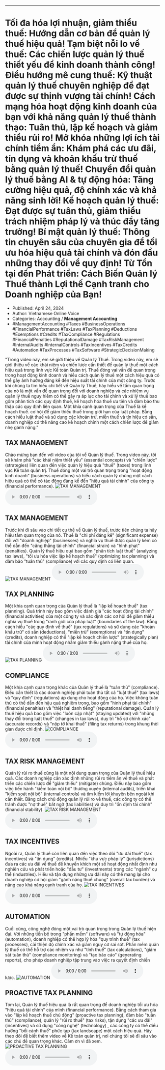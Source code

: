 
---

# Tối đa hóa lợi nhuận, giảm thiểu thuế: Hướng dẫn cơ bản để quản lý thuế hiệu quả! Tạm biệt nỗi lo về thuế: Các chiến lược quản lý thuế thiết yếu để kinh doanh thành công! Điều hướng mê cung thuế: Kỹ thuật quản lý thuế chuyên nghiệp để đạt được sự thịnh vượng tài chính! Cách mạng hóa hoạt động kinh doanh của bạn với khả năng quản lý thuế thành thạo: Tuân thủ, lập kế hoạch và giảm thiểu rủi ro! Mở khóa những lợi ích tài chính tiềm ẩn: Khám phá các ưu đãi, tín dụng và khoản khấu trừ thuế bằng quản lý thuế! Chuyển đổi quản lý thuế bằng AI & tự động hóa: Tăng cường hiệu quả, độ chính xác và khả năng sinh lời! Kế hoạch quản lý thuế: Đạt được sự tuân thủ, giảm thiểu trách nhiệm pháp lý và thúc đẩy tăng trưởng! Bí mật quản lý thuế: Thông tin chuyên sâu của chuyên gia để tối ưu hóa hiệu quả tài chính và đón đầu những thay đổi về quy định! Từ Tồn tại đến Phát triển: Cách Biến Quản lý Thuế thành Lợi thế Cạnh tranh cho Doanh nghiệp của Bạn!

- Published: April 24, 2024
- Author: Vietnamese Online Voice
- Categories: Accounting / **Management Accounting**
- #ManagementAccounting #Taxes #BusinessOperations #FinancialPerformance #TaxLaws #TaxPlanning #Deductions #Exemptions #Credits #TaxCompliance #Regulations #FinancialPenalties #ReputationalDamage #TaxRiskManagement #InternalAudits #InternalControls #TaxIncentives #TaxCredits #Automation #TaxProcesses #TaxSoftware #StrategicDecisionMaking

"Trong video này, em sẽ giới thiệu về Quản lý Thuế. Trong video này, em sẽ giới thiệu về các khái niệm và chiến lược cần thiết để quản lý thuế một cách hiệu quả trong lĩnh vực Kế toán Quản trị. Thuế đóng vai vấn đề quan trọng trong hoạt động kinh doanh và hiểu cách quản lý thuế một cách hiệu quả có thể gây ảnh hưởng đáng kể đến hiệu suất tài chính của một công ty. Trước khi chúng ta tìm hiểu chi tiết về Quản lý Thuế, hãy hiểu về tầm quan trọng của nó là một vấn đề quan trọng đối với doanh nghiệp và các nhiệm vụ quản lý thuế nguy hiểm có thể gây ra áp lực cho tài chính và xử lý thuế bao gồm phân tích các quy định thuế, kế hoạch hóa thuế ưu tiên và đảm bảo thu thập các quy định liên quan. Một khía cạnh quan trọng của Thuế là kế hoạch thuế. cơ hội để giảm thiểu thuế trong giới hạn của luật pháp. Bằng cách hiểu luật thuế và sử dụng các khoản trừ, miễn thuế và tín hiệu có sẵn, doanh nghiệp có thể nâng cao kế hoạch chính một cách chiến lược để giảm nhẹ gánh nặng."


## TAX MANAGEMENT

Chào mừng bạn đến với video của tôi về Quản lý thuế. Trong video này, tôi sẽ khám phá "các khái niệm thiết yếu" (essential concepts) và "chiến lược" (strategies) liên quan đến việc quản lý hiệu quả "thuế" (taxes) trong lĩnh vực Kế toán quản trị. Thuế đóng một vai trò quan trọng trong "hoạt động kinh doanh" (business operations) và hiểu cách quản lý chúng một cách hiệu quả có thể có tác động đáng kể đến "hiệu quả tài chính" của công ty (financial performance).
![TAX MANAGEMENT](https://http-archiver-apis-production-80.schnworks.com/storage/images/transitions/2024-04-24/transition--16146192917-Montserrat-ExtraBold-303F9F.jpg)
<audio controls>
    <source src="https://http-archiver-apis-production-80.schnworks.com/storage/audio/file-4630190479.mp3" type="audio/mpeg">
</audio>



## TAX MANAGEMENT

Trước khi đi sâu vào chi tiết cụ thể về Quản lý thuế, trước tiên chúng ta hãy hiểu tầm quan trọng của nó. Thuế là "chi phí đáng kể" (significant expense) đối với "doanh nghiệp" (businesses) và nghĩa vụ thuế được quản lý kém có thể dẫn đến "căng thẳng tài chính" (financial strain) và "hình phạt" (penalties). Quản lý thuế hiệu quả bao gồm "phân tích luật thuế" (analyzing tax laws), "tối ưu hóa việc lập kế hoạch thuế" (optimizing tax planning) và đảm bảo "tuân thủ" (compliance) với các quy định có liên quan.
![TAX MANAGEMENT](https://http-archiver-apis-production-80.schnworks.com/storage/images/transitions/2024-04-24/transition--28409416301-Montserrat-Bold-303F9F.jpg)
<audio controls>
    <source src="https://http-archiver-apis-production-80.schnworks.com/storage/audio/file-9582054423.mp3" type="audio/mpeg">
</audio>



## TAX PLANNING

Một khía cạnh quan trọng của Quản lý thuế là "lập kế hoạch thuế" (tax planning). Quá trình này bao gồm việc đánh giá "các hoạt động tài chính" (financial activities) của một công ty và xác định các cơ hội để giảm thiểu nghĩa vụ thuế trong "ranh giới của pháp luật" (boundaries of the law). Bằng cách hiểu "các quy định về thuế" (tax regulations) và sử dụng các "khoản khấu trừ" có sẵn (deductions), "miễn trừ" (exemptions) và "tín dụng" (credits), doanh nghiệp có thể "lập kế hoạch chiến lược" (strategically plan) tài chính của mình hoạt động nhằm giảm thiểu gánh nặng thuế của họ.
![TAX PLANNING](https://http-archiver-apis-production-80.schnworks.com/storage/images/transitions/2024-04-24/transition--20376003195-Montserrat-Medium-1A237E.jpg)
<audio controls>
    <source src="https://http-archiver-apis-production-80.schnworks.com/storage/audio/file-12305037137.mp3" type="audio/mpeg">
</audio>



## COMPLIANCE

Một khía cạnh quan trọng khác của Quản lý thuế là "tuân thủ" (compliance). Điều cần thiết là các doanh nghiệp phải tuân thủ tất cả "luật thuế" (tax laws) và "quy định" (regulations) áp dụng cho hoạt động của họ. Việc không tuân thủ có thể dẫn đến hậu quả nghiêm trọng, bao gồm "hình phạt tài chính" (financial penalties) và "thiệt hại danh tiếng" (reputational damage). Quản lý thuế hiệu quả bao gồm việc "luôn cập nhật" (staying updated) với "những thay đổi trong luật thuế" (changes in tax laws), duy trì "hồ sơ chính xác" (accurate records) và "nộp tờ khai thuế" (filing tax returns) trong khung thời gian được chỉ định.
![COMPLIANCE](https://http-archiver-apis-production-80.schnworks.com/storage/images/transitions/2024-04-24/transition-18311213559-Montserrat-Thin-9C27B0.jpg)
<audio controls>
    <source src="https://http-archiver-apis-production-80.schnworks.com/storage/audio/file-15910558596.mp3" type="audio/mpeg">
</audio>



## TAX RISK MANAGEMENT

Quản lý rủi ro thuế cũng là một nội dung quan trọng của Quản lý thuế hiệu quả. Các doanh nghiệp cần xác định những rủi ro tiềm ẩn về thuế và phát triển các chiến lược để "giảm thiểu" (mitigate) chúng. Điều này bao gồm việc tiến hành "kiểm toán nội bộ" thường xuyên (internal audits), triển khai "kiểm soát nội bộ" (internal controls) và tìm kiếm lời khuyên bên ngoài khi cần thiết. Bằng cách chủ động quản lý rủi ro về thuế, các công ty có thể tránh được "nợ thuế" bất ngờ (tax liabilities) và duy trì "ổn định tài chính" (financial stability).
![TAX RISK MANAGEMENT](https://http-archiver-apis-production-80.schnworks.com/storage/images/transitions/2024-04-24/transition--5697330997-Montserrat-Black-673AB7.jpg)
<audio controls>
    <source src="https://http-archiver-apis-production-80.schnworks.com/storage/audio/file-17408249881.mp3" type="audio/mpeg">
</audio>



## TAX INCENTIVES

Ngoài ra, Quản lý thuế còn liên quan đến việc theo dõi "ưu đãi thuế" (tax incentives) và "tín dụng" (credits). Nhiều "khu vực pháp lý" (jurisdictions) đưa ra các ưu đãi về thuế để khuyến khích một số hoạt động nhất định như nghiên cứu và phát triển hoặc "đầu tư" (investments) trong các "ngành" cụ thể (industries). Hiểu và tận dụng những ưu đãi này có thể mang lại cho doanh nghiệp cơ hội giảm "gánh nặng thuế chung" (overall tax burden) và nâng cao khả năng cạnh tranh của họ.
![TAX INCENTIVES](https://http-archiver-apis-production-80.schnworks.com/storage/images/transitions/2024-04-24/transition--2016114512-Montserrat-Black-004895.jpg)
<audio controls>
    <source src="https://http-archiver-apis-production-80.schnworks.com/storage/audio/file-1697463404.mp3" type="audio/mpeg">
</audio>



## AUTOMATION

Cuối cùng, công nghệ đóng một vai trò quan trọng trong Quản lý thuế hiện đại. Với những tiến bộ trong "phần mềm" (software) và "tự động hóa" (automation), doanh nghiệp có thể hợp lý hóa "quy trình thuế" (tax processes), cải thiện độ chính xác và giảm nguy cơ sai sót. Phần mềm quản lý thuế có thể hỗ trợ các nhiệm vụ như "tính thuế" (tax calculations), "giám sát tuân thủ" (compliance monitoring) và "tạo báo cáo" (generating reports), cho phép doanh nghiệp tập trung vào việc ra quyết định chiến lược.
![AUTOMATION](https://http-archiver-apis-production-80.schnworks.com/storage/images/transitions/2024-04-24/transition--33501231988-Montserrat-Regular-880E4F.jpg)
<audio controls>
    <source src="https://http-archiver-apis-production-80.schnworks.com/storage/audio/file-25770407645.mp3" type="audio/mpeg">
</audio>



## PROACTIVE TAX PLANNING

Tóm lại, Quản lý thuế hiệu quả là rất quan trọng để doanh nghiệp tối ưu hóa "hiệu quả tài chính" của mình (financial performance). Bằng cách tham gia vào "lập kế hoạch thuế chủ động" (proactive tax planning), đảm bảo "tuân thủ" (compliance), quản lý "rủi ro thuế" (tax risks), tận dụng "các ưu đãi" (incentives) và sử dụng "công nghệ" (technology) , các công ty có thể điều hướng "bối cảnh thuế" phức tạp (tax landscape) một cách hiệu quả. Hãy theo dõi để biết thêm video về Kế toán quản trị, nơi chúng tôi sẽ đi sâu vào các chủ đề quan trọng khác. Cảm ơn vì đã xem.
![PROACTIVE TAX PLANNING](https://http-archiver-apis-production-80.schnworks.com/storage/images/transitions/2024-04-24/transition--52702457210-Montserrat-SemiBold-512DA8.jpg)
<audio controls>
    <source src="https://http-archiver-apis-production-80.schnworks.com/storage/audio/file-21463081553.mp3" type="audio/mpeg">
</audio>

